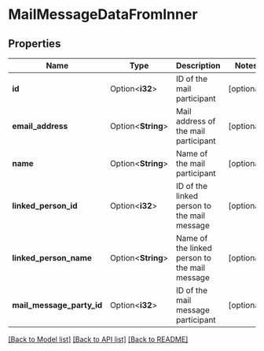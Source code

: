 # MailMessageDataFromInner

## Properties

Name | Type | Description | Notes
------------ | ------------- | ------------- | -------------
**id** | Option<**i32**> | ID of the mail participant | [optional]
**email_address** | Option<**String**> | Mail address of the mail participant | [optional]
**name** | Option<**String**> | Name of the mail participant | [optional]
**linked_person_id** | Option<**i32**> | ID of the linked person to the mail message | [optional]
**linked_person_name** | Option<**String**> | Name of the linked person to the mail message | [optional]
**mail_message_party_id** | Option<**i32**> | ID of the mail message participant | [optional]

[[Back to Model list]](../README.md#documentation-for-models) [[Back to API list]](../README.md#documentation-for-api-endpoints) [[Back to README]](../README.md)


